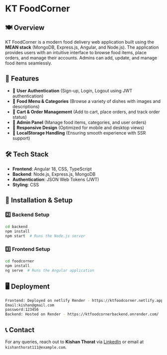 # KT FoodCorner

## 🍽️ Overview
KT FoodCorner is a modern food delivery web application built using the **MEAN stack** (MongoDB, Express.js, Angular, and Node.js). The application provides users with an intuitive interface to browse food items, place orders, and manage their accounts. Admins can add, update, and manage food items seamlessly.

## 🚀 Features
- 🔹 **User Authentication** (Sign-up, Login, Logout using JWT authentication)
- 🔹 **Food Menu & Categories** (Browse a variety of dishes with images and descriptions)
- 🔹 **Cart & Order Management** (Add to cart, place orders, and track order status)
- 🔹 **Admin Panel** (Manage food items, categories, and user orders)
- 🔹 **Responsive Design** (Optimized for mobile and desktop views)
- 🔹 **LocalStorage Handling** (Ensuring smooth experience with SSR support)

## 🛠️ Tech Stack
- **Frontend**: Angular 18, CSS, TypeScript
- **Backend**: Node.js, Express.js, MongoDB
- **Authentication**: JSON Web Tokens (JWT)
- **Styling**: CSS

## 🔧 Installation & Setup
### 2️⃣ Backend Setup
```sh
cd backend
npm install
npm start  # Runs the Node.js server
```
### 3️⃣ Frontend Setup
```sh
cd foodcorner
npm install
ng serve  # Runs the Angular application
```
## 🖥️ Deployment
```sh
Frontend: Deployed on netlify Render - https://ktfoodcorner.netlify.app/
Email:kishan@gmail.com
password:123456
Backend: Hosted on Render - https://ktfoodcornerbackend.onrender.com/
```

## 📞 Contact
For any queries, reach out to **Kishan Thorat** via [LinkedIn](https://linkedin.com/in/kishanthorat) or email at `kishanthorat111@example.com`.

